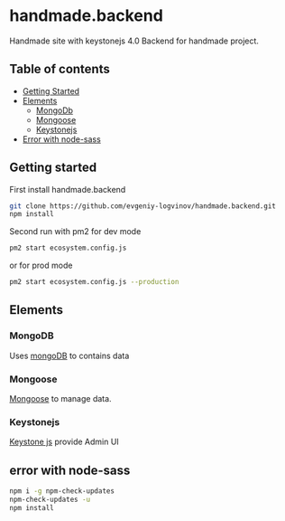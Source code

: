 # handmade.backend
Handmade site with keystonejs 4.0
Backend for handmade project. 

## Table of contents

-   [Getting Started](#getting-started)
-   [Elements](#elements)
    -   [MongoDb](#mongodb)
    -   [Mongoose](#mongoose)
    -   [Keystonejs](#keystonejs)
-   [Error with node-sass](#error-with-node-sass)

## Getting started
First install handmade.backend

```sh
git clone https://github.com/evgeniy-logvinov/handmade.backend.git
npm install
```
Second run with pm2 for dev mode

```sh
pm2 start ecosystem.config.js
```

or for prod mode

```sh
pm2 start ecosystem.config.js --production
```

## Elements

### MongoDB
Uses [mongoDB](https://docs.mongodb.com/) to contains data

### Mongoose
[Mongoose](https://mongoosejs.com/) to manage data. 

### Keystonejs
[Keystone js](http://keystonejs.com/) provide Admin UI


## error with node-sass
```sh
npm i -g npm-check-updates
npm-check-updates -u
npm install
```